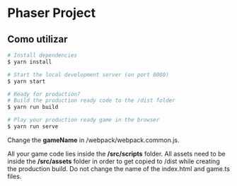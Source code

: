 # Phaser Project

## Como utilizar

```bash
# Install dependencies
$ yarn install

# Start the local development server (on port 8080)
$ yarn start

# Ready for production?
# Build the production ready code to the /dist folder
$ yarn run build

# Play your production ready game in the browser
$ yarn run serve
```

Change the **gameName** in /webpack/webpack.common.js.

All your game code lies inside the **/src/scripts** folder. All assets need to be inside the **/src/assets** folder in order to get copied to /dist while creating the production build. Do not change the name of the index.html and game.ts files.
